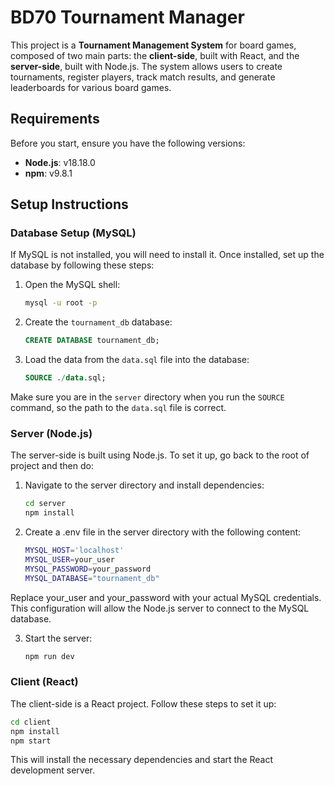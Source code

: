 # BD70 Tournament Manager

This project is a **Tournament Management System** for board games, composed of two main parts: the **client-side**, built with React, and the **server-side**, built with Node.js. The system allows users to create tournaments, register players, track match results, and generate leaderboards for various board games.

## Requirements

Before you start, ensure you have the following versions:
- **Node.js**: v18.18.0
- **npm**: v9.8.1

## Setup Instructions
### Database Setup (MySQL)

If MySQL is not installed, you will need to install it. Once installed, set up the database by following these steps:

1. Open the MySQL shell:

   ```bash
   mysql -u root -p
   ```

2. Create the `tournament_db` database:

   ```sql
   CREATE DATABASE tournament_db;
   ```

3. Load the data from the `data.sql` file into the database:

   ```sql
   SOURCE ./data.sql;
   ```

Make sure you are in the `server` directory when you run the `SOURCE` command, so the path to the `data.sql` file is correct.

### Server (Node.js)

The server-side is built using Node.js. To set it up, go back to the root of project and then do:

1. Navigate to the server directory and install dependencies:

    ```bash
    cd server
    npm install
    ```

2. Create a .env file in the server directory with the following content:

    ```bash
    MYSQL_HOST='localhost'
    MYSQL_USER=your_user
    MYSQL_PASSWORD=your_password
    MYSQL_DATABASE="tournament_db"
    ```
Replace your_user and your_password with your actual MySQL credentials. This configuration will allow the Node.js server to connect to the MySQL database.

3. Start the server:

    ```bash
    npm run dev
    ```
### Client (React)

The client-side is a React project. Follow these steps to set it up:

```bash
cd client
npm install
npm start
```

This will install the necessary dependencies and start the React development server.
